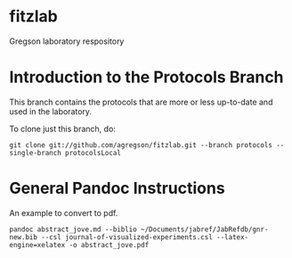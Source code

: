 fitzlab
=======

Gregson laboratory respository

# Introduction to the Protocols Branch

This branch contains the protocols that are more or less up-to-date and used in the laboratory.

To clone just this branch, do:

    git clone git://github.com/agregson/fitzlab.git --branch protocols --single-branch protocolsLocal


# General Pandoc Instructions

An example to convert to pdf.

``pandoc abstract_jove.md --biblio ~/Documents/jabref/JabRefdb/gnr-new.bib --csl journal-of-visualized-experiments.csl --latex-engine=xelatex -o abstract_jove.pdf``